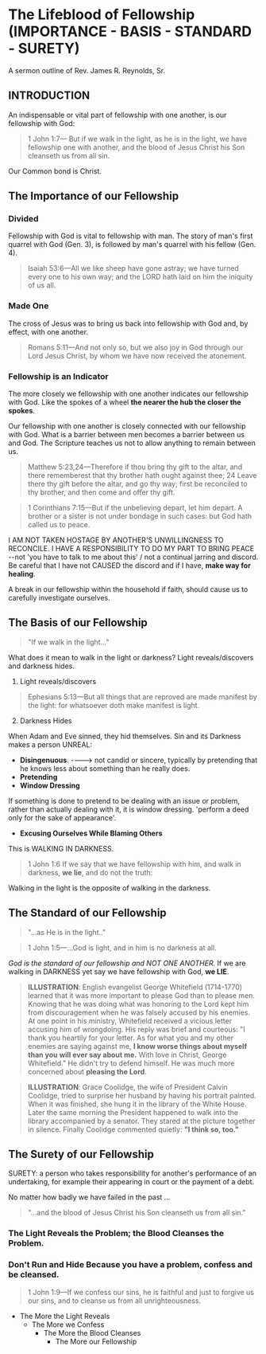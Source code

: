 # The Lifeblood of Fellowship (IMPORTANCE - BASIS - STANDARD - SURETY)

A sermon outline of Rev. James R. Reynolds, Sr.

## INTRODUCTION

An indispensable or vital part of fellowship with one another, is our fellowship with God:

> 1 John 1:7&mdash;
> But if we walk in the light,
> as he is in the light, we have fellowship one with another,
> and the blood of Jesus Christ his Son cleanseth us from all sin.

Our Common bond is Christ.

## The Importance of our Fellowship

### Divided

Fellowship with God is vital to fellowship with man. The story of man's first quarrel with God (Gen. 3), is followed by man's quarrel with his fellow (Gen. 4).

> Isaiah 53:6&mdash;All we like sheep have gone astray; we have turned every one to his own way; and the LORD hath laid on him the iniquity of us all.

### Made One

The cross of Jesus was to bring us back into fellowship with God and, by effect, with one another.

> Romans 5:11&mdash;And not only so, but we also joy in God through our Lord Jesus Christ, by whom we have now received the atonement.

### Fellowship is an Indicator

The more closely we fellowship with one another indicates our fellowship with God. Like the spokes of a wheel **the nearer the hub the closer the spokes**.

Our fellowship with one another is closely connected with our fellowship with God. What is a barrier between men becomes a barrier between us and God. The Scripture teaches us not to allow anything to remain between us.

> Matthew 5:23,24&mdash;Therefore if thou bring thy gift to the altar, and there rememberest that thy brother hath ought against thee; 24 Leave there thy gift before the altar, and go thy way; first be reconciled to thy brother, and then come and offer thy gift.

> 1 Corinthians 7:15&mdash;But if the unbelieving depart, let him depart. A brother or a sister is not under bondage in such cases: but God hath called us to peace.

I AM NOT TAKEN HOSTAGE BY ANOTHER'S UNWILLINGNESS TO RECONCILE. I HAVE A RESPONSIBILITY TO DO MY PART TO BRING PEACE --not 'you have to talk to me about this' / not a continual jarring and discord. Be careful that I have not CAUSED the discord and if I have, **make way for healing**.

A break in our fellowship within the household if faith, should cause us to carefully investigate ourselves.

## The Basis of our Fellowship

> "If we walk in the light&hellip;"

What does it mean to walk in the light or darkness? Light reveals/discovers and darkness hides.

1. Light reveals/discovers

> Ephesians 5:13&mdash;But all things that are reproved are made manifest by the light: for whatsoever doth make manifest is light.

2. Darkness Hides

When Adam and Eve sinned, they hid themselves. Sin and its Darkness makes a person UNREAL:

- **Disingenuous**. ----> not candid or sincere, typically by pretending that he knows less about something than he really does.
- **Pretending**
- **Window Dressing**

If something is done to pretend to be dealing with an issue or problem, rather than actually dealing with it, it is window dressing. &apos;perform a deed only for the sake of appearance&apos;.

- **Excusing Ourselves While Blaming Others**

This is WALKING IN DARKNESS.

> 1 John 1:6 If we say that we have fellowship with him, and walk in darkness, **we lie**, and do not the truth:

Walking in the light is the opposite of walking in the darkness.

## The Standard of our Fellowship

> "&hellip;as He is in the light.."

> 1 John 1:5&mdash;&hellip;God is light, and in him is no darkness at all.

*God is the standard of our fellowship and NOT ONE ANOTHER.* If we are walking in DARKNESS yet say we have fellowship with God, **we LIE**.

> **ILLUSTRATION**: English evangelist George Whitefield (1714-1770) learned that it was more important to please God than to please men. Knowing that he was doing what was honoring to the Lord kept him from discouragement when he was falsely accused by his enemies. At one point in his ministry, Whitefield received a vicious letter accusing him of wrongdoing. His reply was brief and courteous: "I thank you heartily for your letter. As for what you and my other enemies are saying against me, **I know worse things about myself than you will ever say about me.** With love in Christ, George Whitefield." He didn't try to defend himself. He was much more concerned about **pleasing the Lord**.

> **ILLUSTRATION**: Grace Coolidge, the wife of President Calvin Coolidge, tried to surprise her husband by having his portrait painted. When it was finished, she hung it in the library of the White House. Later the same morning the President happened to walk into the library accompanied by a senator. They stared at the picture together in silence. Finally Coolidge commented quietly: **"I think so, too."**

## The Surety of our Fellowship

SURETY: a person who takes responsibility for another's performance of an undertaking, for example their appearing in court or the payment of a debt.

No matter how badly we have failed in the past &hellip;

> "&hellip;and the blood of Jesus Christ his Son cleanseth us from all sin."

### The Light Reveals the Problem; the Blood Cleanses the Problem.

### Don't Run and Hide Because you have a problem, confess and be cleansed.

> 1 John 1:9&mdash;If we confess our sins, he is faithful and just to forgive us our sins, and to cleanse us from all unrighteousness.

- The More the Light Reveals
	- The More we Confess
		- The More the Blood Cleanses
			- The More our Fellowship
